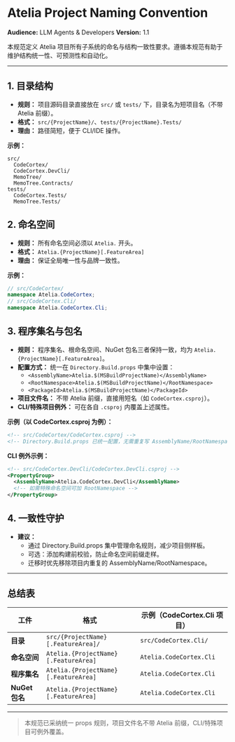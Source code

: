 
# Atelia Project Naming Convention

**Audience:** LLM Agents & Developers
**Version:** 1.1

本规范定义 Atelia 项目所有子系统的命名与结构一致性要求。遵循本规范有助于维护结构统一性、可预测性和自动化。

---

## 1. 目录结构

- **规则：** 项目源码目录直接放在 `src/` 或 `tests/` 下，目录名为短项目名（不带 Atelia 前缀）。
- **格式：** `src/{ProjectName}/`、`tests/{ProjectName}.Tests/`
- **理由：** 路径简短，便于 CLI/IDE 操作。

**示例：**
```
src/
  CodeCortex/
  CodeCortex.DevCli/
  MemoTree/
  MemoTree.Contracts/
tests/
  CodeCortex.Tests/
  MemoTree.Tests/
```

## 2. 命名空间

- **规则：** 所有命名空间必须以 `Atelia.` 开头。
- **格式：** `Atelia.{ProjectName}[.FeatureArea]`
- **理由：** 保证全局唯一性与品牌一致性。

**示例：**
```csharp
// src/CodeCortex/
namespace Atelia.CodeCortex;
// src/CodeCortex.Cli/
namespace Atelia.CodeCortex.Cli;
```

## 3. 程序集名与包名

- **规则：** 程序集名、根命名空间、NuGet 包名三者保持一致，均为 `Atelia.{ProjectName}[.FeatureArea]`。
- **配置方式：** 统一在 `Directory.Build.props` 中集中设置：
  - `<AssemblyName>Atelia.$(MSBuildProjectName)</AssemblyName>`
  - `<RootNamespace>Atelia.$(MSBuildProjectName)</RootNamespace>`
  - `<PackageId>Atelia.$(MSBuildProjectName)</PackageId>`
- **项目文件名：** 不带 Atelia 前缀，直接用短名（如 `CodeCortex.csproj`）。
- **CLI/特殊项目例外：** 可在各自 `.csproj` 内覆盖上述属性。

**示例（以 CodeCortex.csproj 为例）：**
```xml
<!-- src/CodeCortex/CodeCortex.csproj -->
<!-- Directory.Build.props 已统一配置，无需重复写 AssemblyName/RootNamespace -->
```

**CLI 例外示例：**
```xml
<!-- src/CodeCortex.DevCli/CodeCortex.DevCli.csproj -->
<PropertyGroup>
  <AssemblyName>Atelia.CodeCortex.DevCli</AssemblyName>
  <!-- 如需特殊命名空间可加 RootNamespace -->
</PropertyGroup>
```

## 4. 一致性守护

- **建议：**
  - 通过 Directory.Build.props 集中管理命名规则，减少项目侧样板。
  - 可选：添加构建前校验，防止命名空间前缀走样。
  - 迁移时优先移除项目内重复的 AssemblyName/RootNamespace。

---

## 总结表

| 工件                | 格式                                 | 示例（CodeCortex.Cli 项目）         |
|---------------------|--------------------------------------|-------------------------------------|
| **目录**            | `src/{ProjectName}[.FeatureArea]/`   | `src/CodeCortex.Cli/`               |
| **命名空间**        | `Atelia.{ProjectName}[.FeatureArea]` | `Atelia.CodeCortex.Cli`             |
| **程序集名**        | `Atelia.{ProjectName}[.FeatureArea]` | `Atelia.CodeCortex.Cli`             |
| **NuGet 包名**      | `Atelia.{ProjectName}[.FeatureArea]` | `Atelia.CodeCortex.Cli`             |

---

> 本规范已采纳统一 props 规则，项目文件名不带 Atelia 前缀，CLI/特殊项目可例外覆盖。
